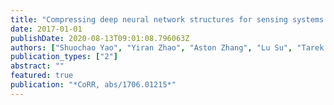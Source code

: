 ```yaml
---
title: "Compressing deep neural network structures for sensing systems with a compressor-critic framework"
date: 2017-01-01
publishDate: 2020-08-13T09:01:08.796063Z
authors: ["Shuochao Yao", "Yiran Zhao", "Aston Zhang", "Lu Su", "Tarek F Abdelzaher"]
publication_types: ["2"]
abstract: ""
featured: true
publication: "*CoRR, abs/1706.01215*"
---
```


